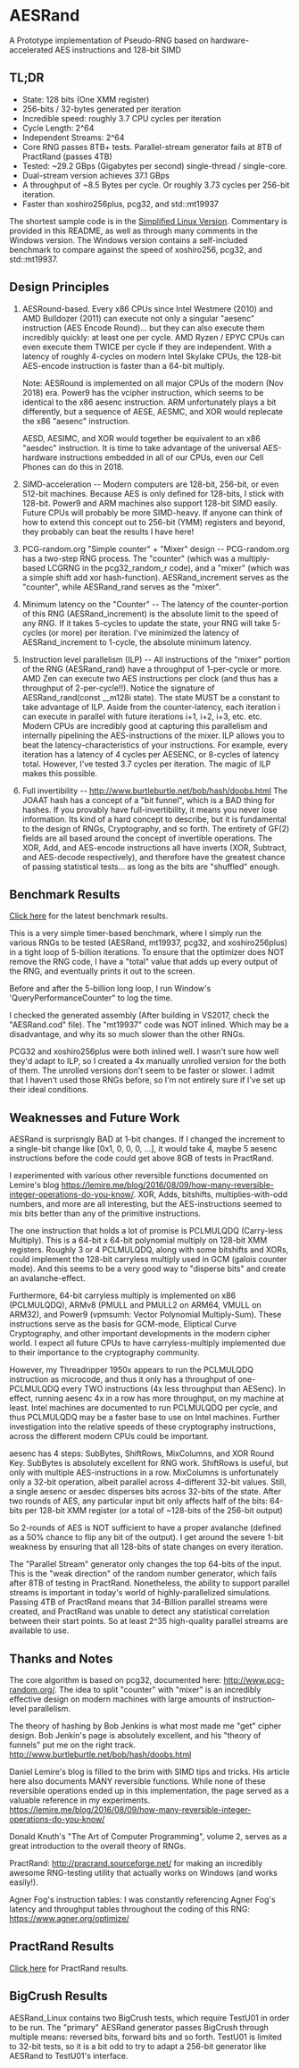 # AESRand
A Prototype implementation of Pseudo-RNG based on hardware-accelerated AES instructions and 128-bit SIMD

TL;DR
--------
* State: 128 bits (One XMM register)
* 256-bits / 32-bytes generated per iteration
* Incredible speed: roughly 3.7 CPU cycles per iteration
* Cycle Length: 2^64
* Independent Streams: 2^64
* Core RNG passes 8TB+ tests. Parallel-stream generator fails at 8TB of PractRand (passes 4TB)
* Tested: ~29.2 GBps (Gigabytes per second) single-thread / single-core. 
* Dual-stream version achieves 37.1 GBps
* A throughput of ~8.5 Bytes per cycle. Or roughly 3.73 cycles per 256-bit iteration.
* Faster than xoshiro256plus, pcg32, and std::mt19937

The shortest sample code is in the [Simplified Linux Version](AESRand_Linux/AESRand.cpp).
Commentary is provided in this README, as well as through many comments in the Windows version.
The Windows version contains a self-included benchmark to compare against the speed of 
xoshiro256, pcg32, and std::mt19937.

Design Principles
-------

1. AESRound-based. Every x86 CPUs since Intel Westmere (2010) and AMD Bulldozer (2011) can execute
not only a singular "aesenc" instruction (AES Encode Round)... but they can also
execute them incredibly quickly: at least one per cycle. AMD Ryzen / EPYC CPUs 
can even execute them TWICE per cycle if they are independent. With a latency
of roughly 4-cycles on modern Intel Skylake CPUs, the 128-bit AES-encode 
instruction is faster than a 64-bit multiply.

	Note: AESRound is implemented on all major CPUs of the modern (Nov 2018) era.
	Power9 has the vcipher instruction, which seems to be identical to the x86 aesenc 
	instruction. ARM unfortunately plays a bit differently, but a sequence of AESE, 
	AESMC, and XOR would replecate the x86 "aesenc" instruction.

	AESD, AESIMC, and XOR would together be equivalent to an x86 "aesdec" instruction.
	It is time to take advantage of the universal AES-hardware instructions
	embedded in all of our CPUs, even our Cell Phones can do this in 2018.

2. SIMD-acceleration -- Modern computers are 128-bit, 256-bit, or even 512-bit machines.
Because AES is only defined for 128-bits, I stick with 128-bit. Power9 and ARM machines
also support 128-bit SIMD easily. Future CPUs will probably be more SIMD-heavy. If anyone
can think of how to extend this concept out to 256-bit (YMM) registers and beyond, they
probably can beat the results I have here!

3. PCG-random.org "Simple counter" + "Mixer" design -- PCG-random.org has a two-step
RNG process. The "counter" (which was a multiply-based LCGRNG in the pcg32_random_r code), and
a "mixer" (which was a simple shift add xor hash-function). AESRand_increment serves as
the "counter", while AESRand_rand serves as the "mixer".

4. Minimum latency on the "Counter" -- The latency of the counter-portion of this RNG
(AESRand_increment) is the absolute limit to the speed of any RNG. If it takes 5-cycles to
update the state, your RNG will take 5-cycles (or more) per iteration. I've minimized
the latency of AESRand_increment to 1-cycle, the absolute minimum latency.

5. Instruction level parallelism (ILP) -- All instructions of the "mixer" portion of the RNG
(AESRand_rand) have a throughput of 1-per-cycle or more. AMD Zen can execute two AES
instructions per clock (and thus has a throughput of 2-per-cycle!!). Notice the 
signature of AESRand_rand(const \__m128i state). The state MUST be a constant to take
advantage of ILP. Aside from the counter-latency, each iteration i can execute in parallel
with future iterations i+1, i+2, i+3, etc. etc. Modern CPUs are incredibly good at capturing 
this parallelism and internally pipelining the AES-instructions of the mixer. ILP allows you
to beat the latency-characteristics of your instructions. For example, every iteration
has a latency of 4 cycles per AESENC, or 8-cycles of latency total. However, I've tested
3.7 cycles per iteration. The magic of ILP makes this possible. 

6. Full invertibility -- http://www.burtleburtle.net/bob/hash/doobs.html The JOAAT hash has a concept
of a "bit funnel", which is a BAD thing for hashes. If you provably have full-invertibility, it means you
never lose information. Its kind of a hard concept to describe, but it is fundamental to the design
of RNGs, Cryptography, and so forth. The entirety of GF(2) fields are all based around
the concept of invertible operations. The XOR, Add, and AES-encode instructions all have inverts
(XOR, Subtract, and AES-decode respectively), and therefore have the greatest chance of passing
statistical tests... as long as the bits are "shuffled" enough.

Benchmark Results
--------

[Click here](BenchmarkResults.md) for the latest benchmark results.

This is a very simple timer-based benchmark, where I simply run the various RNGs to be tested
(AESRand, mt19937, pcg32, and xoshiro256plus) in a tight loop of 5-billion iterations. To ensure that
the optimizer does NOT remove the RNG code, I have a "total" value that adds up every output
of the RNG, and eventually prints it out to the screen.

Before and after the 5-billion long loop, I run Window's 'QueryPerformanceCounter" to log the time.

I checked the generated assembly (After building in VS2017, check the "AESRand.cod" file).
The "mt19937" code was NOT inlined. Which may be a disadvantage, and why its so much slower than
the other RNGs.

PCG32 and xoshiro256plus were both inlined well. I wasn't sure how well they'd adapt to ILP, so I
created a 4x manually unrolled version for the both of them. The unrolled versions don't seem to be
faster or slower. I admit that I haven't used those RNGs before, so I'm not entirely sure if I've
set up their ideal conditions.


Weaknesses and Future Work
----------------
AESRand is surprisngly BAD at 1-bit changes. If I changed the increment to a single-bit change
like [0x1, 0, 0, 0, ...], it would take 4, maybe 5 aesenc instructions before the code could get
above 8GB of tests in PractRand.

I experimented with various other reversible functions documented on Lemire's blog
https://lemire.me/blog/2016/08/09/how-many-reversible-integer-operations-do-you-know/. XOR, Adds,
bitshifts, multiplies-with-odd numbers, and more are all interesting, but the AES-instructions
seemed to mix bits better than any of the primitive instructions.

The one instruction that holds a lot of promise is PCLMULQDQ (Carry-less Multiply). This is a
64-bit x 64-bit polynomial multiply on 128-bit XMM registers. Roughly 3 or 4 PCLMULQDQ, along
with some bitshifts and XORs, could implement the 128-bit carryless multiply used in GCM 
(galois counter mode). And this seems to be a very good way to "disperse bits" and create
an avalanche-effect.

Furthermore, 64-bit carryless multiply is implemented on x86 (PCLMULQDQ), ARMv8 (PMULL and PMULL2
on ARM64, VMULL on ARM32), and Power9 (vpmsumh: Vector Polynomial Multiply-Sum). These instructions serve
as the basis for GCM-mode, Eliptical Curve Cryptography, and other important developments in the modern
cipher world. I expect all future CPUs to have carryless-multiply implemented due to their importance
to the cryptography community.

However, my Threadripper 1950x appears to run the PCLMULQDQ instruction as microcode, and thus it only has
a throughput of one-PCLMULQDQ every TWO instructions (4x less throughput than AESenc). In effect, running
aesenc 4x in a row has more throughput, on my machine at least. Intel machines are documented to run 
PCLMULQDQ per cycle, and thus PCLMULQDQ may be a faster base to use on Intel machines. Further investigation 
into the relative speeds of these cryptography instructions, across the different modern CPUs could be important.

aesenc has 4 steps: SubBytes, ShiftRows, MixColumns, and XOR Round Key. SubBytes is absolutely excellent for
RNG work. ShiftRows is useful, but only with multiple AES-instructions in a row. MixColumns is unfortunately 
only a 32-bit operation, albeit parallel across 4-different 32-bit values. Still, a single aesenc or aesdec 
disperses bits across 32-bits of the state. After two rounds of AES, any particular input bit only 
affects half of the bits: 64-bits per 128-bit XMM register (or a total of ~128-bits of the 256-bit output)

So 2-rounds of AES is NOT sufficient to have a proper avalanche (defined as a 50% chance to flip any bit of 
the output). I get around the severe 1-bit weakness by ensuring that all 128-bits of state changes on every
iteration.

The "Parallel Stream" generator only changes the top 64-bits of the input. This is the "weak direction" of the
random number generator, which fails after 8TB of testing in PractRand. Nonetheless, the ability to support
parallel streams is important in today's world of highly-parallelized simulations. Passing 4TB of PractRand
means that 34-Billion parallel streams were created, and PractRand was unable to detect
any statistical correlation between their start points. So at least 2^35 high-quality parallel streams are 
available to use.

Thanks and Notes
------------
The core algorithm is based on pcg32, documented here: http://www.pcg-random.org/. The idea to 
split "counter" with "mixer" is an incredibly effective design on modern machines with large amounts of
instruction-level parallelism.

The theory of hashing by Bob Jenkins is what most made me "get" cipher design. Bob Jenkin's
page is absolutely excellent, and his "theory of funnels" put me on the right track. 
http://www.burtleburtle.net/bob/hash/doobs.html

Daniel Lemire's blog is filled to the brim with SIMD tips and tricks. His article here also documents
MANY reversible functions. While none of these reversible operations ended up in this implementation,
the page served as a valuable reference in my experiments. 
https://lemire.me/blog/2016/08/09/how-many-reversible-integer-operations-do-you-know/

Donald Knuth's "The Art of Computer Programming", volume 2, serves as a great introduction to the
overall theory of RNGs.

PractRand: http://pracrand.sourceforge.net/ for making an incredibly awesome RNG-testing utility that 
actually works on Windows (and works easily!).

Agner Fog's instruction tables: I was constantly referencing Agner Fog's latency and throughput tables 
throughout the coding of this RNG: https://www.agner.org/optimize/

PractRand Results
------------

[Click here](PractRand.md) for PractRand results.


BigCrush Results
------------

AESRand_Linux contains two BigCrush tests, which require TestU01 in order to be run. The "primary" AESRand generator passes BigCrush through multiple means: reversed bits, forward bits and so forth. TestU01 is limited to 32-bit tests, so it is a bit odd to try to adapt a 256-bit generator like AESRand to TestU01's interface.
